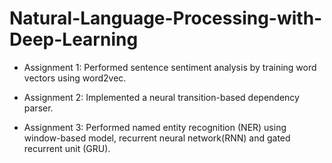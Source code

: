 # Natural-Language-Processing-with-Deep-Learning

- Assignment 1: Performed sentence sentiment analysis by training word vectors using word2vec.

- Assignment 2: Implemented a neural transition-based dependency parser.

- Assignment 3: Performed named entity recognition (NER) using window-based model, recurrent neural network(RNN) and gated recurrent unit (GRU).

